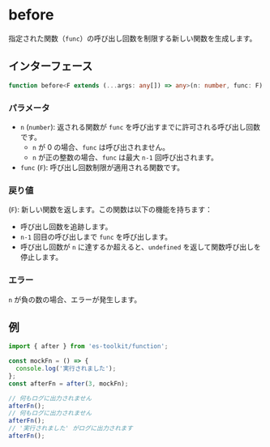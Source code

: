 # before

指定された関数（`func`）の呼び出し回数を制限する新しい関数を生成します。

## インターフェース

```typescript
function before<F extends (...args: any[]) => any>(n: number, func: F): F;
```

### パラメータ

- `n` (`number`): 返される関数が `func` を呼び出すまでに許可される呼び出し回数です。
  - `n` が 0 の場合、`func` は呼び出されません。
  - `n` が正の整数の場合、`func` は最大 `n-1` 回呼び出されます。
- `func` (`F`): 呼び出し回数制限が適用される関数です。

### 戻り値

(`F`): 新しい関数を返します。この関数は以下の機能を持ちます：

- 呼び出し回数を追跡します。
- `n-1` 回目の呼び出しまで `func` を呼び出します。
- 呼び出し回数が `n` に達するか超えると、`undefined` を返して関数呼び出しを停止します。

### エラー

`n` が負の数の場合、エラーが発生します。

## 例

```typescript
import { after } from 'es-toolkit/function';

const mockFn = () => {
  console.log('実行されました');
};
const afterFn = after(3, mockFn);

// 何もログに出力されません
afterFn();
// 何もログに出力されません
afterFn();
// '実行されました' がログに出力されます
afterFn();
```
